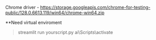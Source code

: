 Chrome driver - https://storage.googleapis.com/chrome-for-testing-public/128.0.6613.119/win64/chrome-win64.zip

**Need virtual enviroment

><bold>streamlit run yourscript.py</bold>
>ai\Scripts\activate
